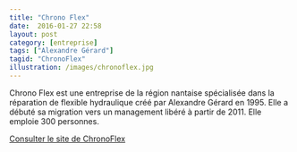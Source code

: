 ```yaml
---
title: "Chrono Flex"
date:  2016-01-27 22:58
layout: post
category: [entreprise]
tags: ["Alexandre Gérard"]
tagid: "ChronoFlex"
illustration: /images/chronoflex.jpg
---
```


Chrono Flex est une entreprise de la région nantaise spécialisée dans la réparation de flexible hydraulique créé par Alexandre Gérard en 1995. Elle a débuté sa migration vers un management libéré à partir de 2011. Elle emploie 300 personnes.

[Consulter le site de ChronoFlex](http://www.chronoflex.fr/)
